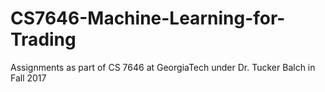 # CS7646-Machine-Learning-for-Trading
Assignments as part of CS 7646 at GeorgiaTech under Dr. Tucker Balch in Fall 2017
